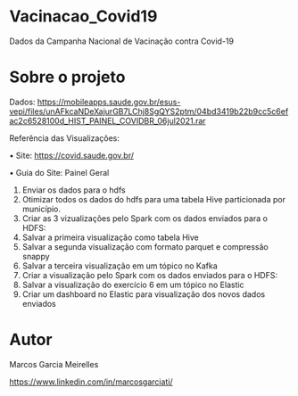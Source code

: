 # Vacinacao_Covid19
Dados da Campanha Nacional de Vacinação contra Covid-19

# Sobre o projeto

Dados: https://mobileapps.saude.gov.br/esus-vepi/files/unAFkcaNDeXajurGB7LChj8SgQYS2ptm/04bd3419b22b9cc5c6efac2c6528100d_HIST_PAINEL_COVIDBR_06jul2021.rar

Referência das Visualizações:

• Site: https://covid.saude.gov.br/

• Guia do Site: Painel Geral

1. Enviar os dados para o hdfs
2. Otimizar todos os dados do hdfs para uma tabela Hive particionada por
município.
3. Criar as 3 vizualizações pelo Spark com os dados enviados para o HDFS:
4. Salvar a primeira visualização como tabela Hive
5. Salvar a segunda visualização com formato parquet e compressão snappy
6. Salvar a terceira visualização em um tópico no Kafka
7. Criar a visualização pelo Spark com os dados enviados para o HDFS:
8. Salvar a visualização do exercício 6 em um tópico no Elastic
9. Criar um dashboard no Elastic para visualização dos novos dados enviados

# Autor

Marcos Garcia Meirelles

https://www.linkedin.com/in/marcosgarciati/
